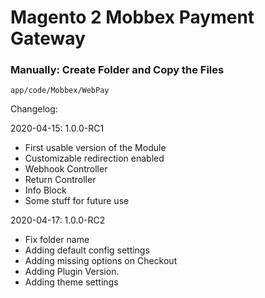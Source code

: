 # Magento 2 Mobbex Payment Gateway

### Manually: Create Folder and Copy the Files

```
app/code/Mobbex/WebPay
```

Changelog:

2020-04-15: 1.0.0-RC1
- First usable version of the Module
- Customizable redirection enabled
- Webhook Controller
- Return Controller
- Info Block
- Some stuff for future use

2020-04-17: 1.0.0-RC2
- Fix folder name
- Adding default config settings
- Adding missing options on Checkout
- Adding Plugin Version.
- Adding theme settings